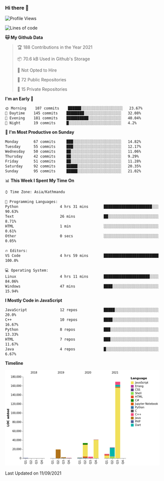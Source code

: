 ### Hi there 👋


<!--START_SECTION:waka-->
![Profile Views](http://img.shields.io/badge/Profile%20Views-1-blue)

![Lines of code](https://img.shields.io/badge/From%20Hello%20World%20I%27ve%20Written-308587%20lines%20of%20code-blue)

**🐱 My Github Data** 

> 🏆 188 Contributions in the Year 2021
 > 
> 📦 70.6 kB Used in Github's Storage 
 > 
> 🚫 Not Opted to Hire
 > 
> 📜 72 Public Repositories 
 > 
> 🔑 15 Private Repositories  
 > 
**I'm an Early 🐤** 

```text
🌞 Morning    107 commits    ██████░░░░░░░░░░░░░░░░░░░   23.67% 
🌆 Daytime    145 commits    ████████░░░░░░░░░░░░░░░░░   32.08% 
🌃 Evening    181 commits    ██████████░░░░░░░░░░░░░░░   40.04% 
🌙 Night      19 commits     █░░░░░░░░░░░░░░░░░░░░░░░░   4.2%

```
📅 **I'm Most Productive on Sunday** 

```text
Monday       67 commits     ███░░░░░░░░░░░░░░░░░░░░░░   14.82% 
Tuesday      55 commits     ███░░░░░░░░░░░░░░░░░░░░░░   12.17% 
Wednesday    50 commits     ██░░░░░░░░░░░░░░░░░░░░░░░   11.06% 
Thursday     42 commits     ██░░░░░░░░░░░░░░░░░░░░░░░   9.29% 
Friday       51 commits     ██░░░░░░░░░░░░░░░░░░░░░░░   11.28% 
Saturday     92 commits     █████░░░░░░░░░░░░░░░░░░░░   20.35% 
Sunday       95 commits     █████░░░░░░░░░░░░░░░░░░░░   21.02%

```


📊 **This Week I Spent My Time On** 

```text
⌚︎ Time Zone: Asia/Kathmandu

💬 Programming Languages: 
Python                   4 hrs 31 mins       ██████████████████████░░░   90.63% 
Text                     26 mins             ██░░░░░░░░░░░░░░░░░░░░░░░   8.71% 
HTML                     1 min               ░░░░░░░░░░░░░░░░░░░░░░░░░   0.61% 
Other                    0 secs              ░░░░░░░░░░░░░░░░░░░░░░░░░   0.05%

🔥 Editors: 
VS Code                  4 hrs 59 mins       █████████████████████████   100.0%

💻 Operating System: 
Linux                    4 hrs 11 mins       █████████████████████░░░░   84.06% 
Windows                  47 mins             ████░░░░░░░░░░░░░░░░░░░░░   15.94%

```

**I Mostly Code in JavaScript** 

```text
JavaScript               12 repos            █████░░░░░░░░░░░░░░░░░░░░   20.0% 
C++                      10 repos            ████░░░░░░░░░░░░░░░░░░░░░   16.67% 
Python                   8 repos             ███░░░░░░░░░░░░░░░░░░░░░░   13.33% 
HTML                     7 repos             ███░░░░░░░░░░░░░░░░░░░░░░   11.67% 
Java                     4 repos             █░░░░░░░░░░░░░░░░░░░░░░░░   6.67%

```


**Timeline**

![Chart not found](https://raw.githubusercontent.com/voidash/voidash/main/charts/bar_graph.png) 


 Last Updated on 11/09/2021
<!--END_SECTION:waka-->


<!--
**voidash/voidash** is a ✨ _special_ ✨ repository because its `README.md` (this file) appears on your GitHub profile.

Here are some ideas to get you started:

- 🔭 I’m currently working on ...
- 🌱 I’m currently learning ...
- 👯 I’m looking to collaborate on ...
- 🤔 I’m looking for help with ...
- 💬 Ask me about ...
- 📫 How to reach me: ...
- 😄 Pronouns: ...
- ⚡ Fun fact: ...
-->
